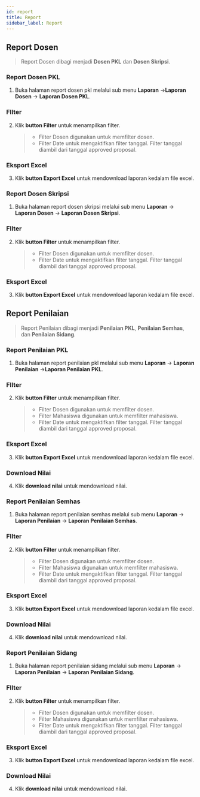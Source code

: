 ```yaml
---
id: report
title: Report
sidebar_label: Report
---
```


## Report Dosen

> Report Dosen dibagi menjadi **Dosen PKL** dan **Dosen Skripsi**.

### Report Dosen PKL

1.  Buka halaman report dosen pkl melalui sub menu **Laporan** ->**Laporan Dosen** -> **Laporan Dosen PKL**.

### FIlter

2.  Klik **button Filter** untuk menampilkan filter.
    > - Filter Dosen digunakan untuk memfilter dosen.
    > - Filter Date untuk mengaktifkan filter tanggal. Filter tanggal diambil dari tanggal approved proposal.

### Eksport Excel

3. Klik **button Export Excel** untuk mendownload laporan kedalam file excel.

### Report Dosen Skripsi

1.  Buka halaman report dosen skripsi melalui sub menu **Laporan** -> **Laporan Dosen** -> **Laporan Dosen Skripsi**.

### FIlter

2.  Klik **button Filter** untuk menampilkan filter.
    > - Filter Dosen digunakan untuk memfilter dosen.
    > - Filter Date untuk mengaktifkan filter tanggal. Filter tanggal diambil dari tanggal approved proposal.

### Eksport Excel

3. Klik **button Export Excel** untuk mendownload laporan kedalam file excel.

## Report Penilaian

> Report Penilaian dibagi menjadi **Penilaian PKL**, **Penilaian Semhas**, dan **Penilaian Sidang**.

### Report Penilaian PKL

1. Buka halaman report penilaian pkl melalui sub menu **Laporan** -> **Laporan Penilaian** ->**Laporan Penilaian PKL**.

### FIlter

2.  Klik **button Filter** untuk menampilkan filter.
    > - Filter Dosen digunakan untuk memfilter dosen.
    > - Filter Mahasiswa digunakan untuk memfilter mahasiswa.
    > - Filter Date untuk mengaktifkan filter tanggal. Filter tanggal diambil dari tanggal approved proposal.

### Eksport Excel

3. Klik **button Export Excel** untuk mendownload laporan kedalam file excel.

### Download Nilai

4. Klik **download nilai** untuk mendownload nilai.

### Report Penilaian Semhas

1. Buka halaman report penilaian semhas melalui sub menu **Laporan** -> **Laporan Penilaian** -> **Laporan Penilaian Semhas**.

### FIlter

2.  Klik **button Filter** untuk menampilkan filter.
    > - Filter Dosen digunakan untuk memfilter dosen.
    > - Filter Mahasiswa digunakan untuk memfilter mahasiswa.
    > - Filter Date untuk mengaktifkan filter tanggal. Filter tanggal diambil dari tanggal approved proposal.

### Eksport Excel

3. Klik **button Export Excel** untuk mendownload laporan kedalam file excel.

### Download Nilai

4. Klik **download nilai** untuk mendownload nilai.

### Report Penilaian Sidang

1. Buka halaman report penilaian sidang melalui sub menu **Laporan** -> **Laporan Penilaian** -> **Laporan Penilaian Sidang**.

### FIlter

2.  Klik **button Filter** untuk menampilkan filter.
    > - Filter Dosen digunakan untuk memfilter dosen.
    > - Filter Mahasiswa digunakan untuk memfilter mahasiswa.
    > - Filter Date untuk mengaktifkan filter tanggal. Filter tanggal diambil dari tanggal approved proposal.

### Eksport Excel

3. Klik **button Export Excel** untuk mendownload laporan kedalam file excel.

### Download Nilai

4. Klik **download nilai** untuk mendownload nilai.
